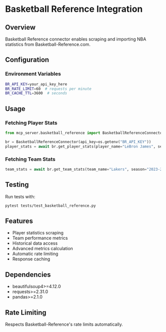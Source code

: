 # Basketball Reference Integration

## Overview
Basketball Reference connector enables scraping and importing NBA statistics from Basketball-Reference.com.

## Configuration

### Environment Variables
```bash
BR_API_KEY=your_api_key_here
BR_RATE_LIMIT=60  # requests per minute
BR_CACHE_TTL=3600  # seconds
```

## Usage

### Fetching Player Stats
```python
from mcp_server.basketball_reference import BasketballReferenceConnector

br = BasketballReferenceConnector(api_key=os.getenv("BR_API_KEY"))
player_stats = await br.get_player_stats(player_name="LeBron James", season="2023-24")
```

### Fetching Team Stats
```python
team_stats = await br.get_team_stats(team_name="Lakers", season="2023-24")
```

## Testing
Run tests with:
```bash
pytest tests/test_basketball_reference.py
```

## Features
- Player statistics scraping
- Team performance metrics
- Historical data access
- Advanced metrics calculation
- Automatic rate limiting
- Response caching

## Dependencies
- beautifulsoup4>=4.12.0
- requests>=2.31.0
- pandas>=2.1.0

## Rate Limiting
Respects Basketball-Reference's rate limits automatically.

